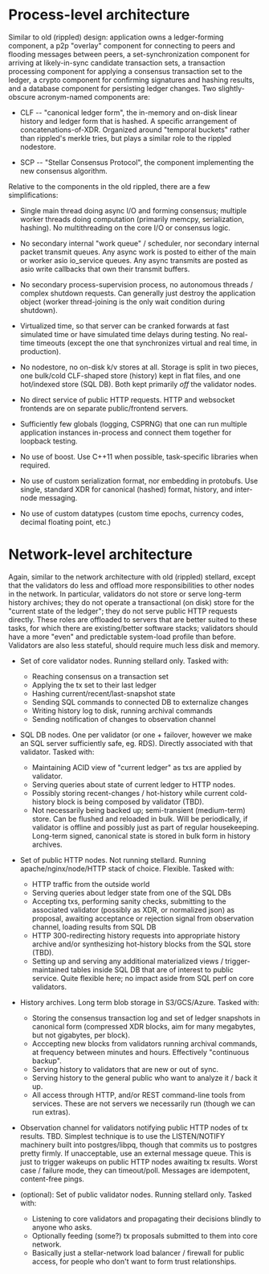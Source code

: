 Process-level architecture
==========================

Similar to old (rippled) design: application owns a ledger-forming
component, a p2p "overlay" component for connecting to peers and flooding
messages between peers, a set-synchronization component for arriving at
likely-in-sync candidate transaction sets, a transaction processing
component for applying a consensus transaction set to the ledger, a crypto
component for confirming signatures and hashing results, and a database
component for persisting ledger changes. Two slightly-obscure acronym-named
components are:

  - CLF -- "canonical ledger form", the in-memory and on-disk linear
    history and ledger form that is hashed. A specific arrangement of
    concatenations-of-XDR. Organized around "temporal buckets" rather than
    rippled's merkle tries, but plays a similar role to the rippled
    nodestore.

  - SCP -- "Stellar Consensus Protocol", the component implementing the
    new consensus algorithm.

Relative to the components in the old rippled, there are a few
simplifications:


  - Single main thread doing async I/O and forming consensus; multiple
    worker threads doing computation (primarily memcpy, serialization,
    hashing). No multithreading on the core I/O or consensus logic.

  - No secondary internal "work queue" / scheduler, nor secondary internal
    packet transmit queues. Any async work is posted to either of the main
    or worker asio io_service queues. Any async transmits are posted as
    asio write callbacks that own their transmit buffers.

  - No secondary process-supervision process, no autonomous threads /
    complex shutdown requests. Can generally just destroy the application
    object (worker thread-joining is the only wait condition during
    shutdown).

  - Virtualized time, so that server can be cranked forwards at fast
    simulated time or have simulated time delays during testing. No
    real-time timeouts (except the one that synchronizes virtual and real
    time, in production).

  - No nodestore, no on-disk k/v stores at all. Storage is split in two
    pieces, one bulk/cold CLF-shaped store (history) kept in flat files,
    and one hot/indexed store (SQL DB). Both kept primarily _off_ the
    validator nodes.

  - No direct service of public HTTP requests. HTTP and websocket frontends
    are on separate public/frontend servers.

  - Sufficiently few globals (logging, CSPRNG) that one can run multiple
    application instances in-process and connect them together for loopback
    testing.

  - No use of boost. Use C++11 when possible, task-specific libraries
    when required.

  - No use of custom serialization format, nor embedding in protobufs. Use
    single, standard XDR for canonical (hashed) format, history, and
    inter-node messaging.

  - No use of custom datatypes (custom time epochs, currency codes, decimal
    floating point, etc.)


Network-level architecture
==========================

Again, similar to the network architecture with old (rippled) stellard,
except that the validators do less and offload more responsibilities to
other nodes in the network. In particular, validators do not store or serve
long-term history archives; they do not operate a transactional (on disk)
store for the "current state of the ledger"; they do not serve public HTTP
requests directly. These roles are offloaded to servers that are better
suited to these tasks, for which there are existing/better software stacks;
validators should have a more "even" and predictable system-load profile
than before. Validators are also less stateful, should require much less
disk and memory.

- Set of core validator nodes. Running stellard only. Tasked with:
  - Reaching consensus on a transaction set
  - Applying the tx set to their last ledger
  - Hashing current/recent/last-snapshot state
  - Sending SQL commands to connected DB to externalize changes
  - Writing history log to disk, running archival commands
  - Sending notification of changes to observation channel

- SQL DB nodes. One per validator (or one + failover, however we make an
  SQL server sufficiently safe, eg. RDS). Directly associated with that
  validator. Tasked with:
  - Maintaining ACID view of "current ledger" as txs are applied by validator.
  - Serving queries about state of current ledger to HTTP nodes.
  - Possibly storing recent-changes / hot-history while current
    cold-history block is being composed by validator (TBD).
  - Not necessarily being backed up; semi-transient (medium-term)
    store. Can be flushed and reloaded in bulk. Will be periodically, if
    validator is offline and possibly just as part of regular
    housekeeping. Long-term signed, canonical state is stored in bulk form
    in history archives.

- Set of public HTTP nodes. Not running stellard. Running
  apache/nginx/node/HTTP stack of choice. Flexible. Tasked with:
  - HTTP traffic from the outside world
  - Serving queries about ledger state from one of the SQL DBs
  - Accepting txs, performing sanity checks, submitting to the associated
    validator (possibly as XDR, or normalized json) as proposal, awaiting
    acceptance or rejection signal from observation channel, loading results
    from SQL DB
  - HTTP 300-redirecting history requests into appropriate history archive
    and/or synthesizing hot-history blocks from the SQL store (TBD).
  - Setting up and serving any additional materialized views /
    trigger-maintained tables inside SQL DB that are of interest to public
    service. Quite flexible here; no impact aside from SQL perf on core
    validators.

- History archives. Long term blob storage in S3/GCS/Azure. Tasked with:
  - Storing the consensus transaction log and set of ledger snapshots in
    canonical form (compressed XDR blocks, aim for many megabytes, but not
    gigabytes, per block).
  - Acccepting new blocks from validators running archival commands, at
    frequency between minutes and hours. Effectively "continuous backup".
  - Serving history to validators that are new or out of sync.
  - Serving history to the general public who want to analyze it / back it up.
  - All access through HTTP, and/or REST command-line tools from services.
    These are not servers we necessarily run (though we can run extras).

- Observation channel for validators notifying public HTTP nodes of tx
  results. TBD. Simplest technique is to use the LISTEN/NOTIFY machinery
  built into postgres/libpq, though that commits us to postgres pretty
  firmly. If unacceptable, use an external message queue. This is just to
  trigger wakeups on public HTTP nodes awaiting tx results. Worst case /
  failure mode, they can timeout/poll. Messages are idempotent,
  content-free pings.

- (optional): Set of public validator nodes. Running stellard only. Tasked with:
  - Listening to core validators and propagating their decisions blindly
    to anyone who asks.
  - Optionally feeding (some?) tx proposals submitted to them into core network.
  - Basically just a stellar-network load balancer / firewall for public access,
    for people who don't want to form trust relationships.


